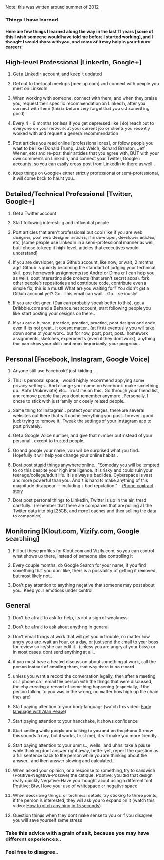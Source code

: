 Note: this was written around summer of 2012

### Things I have learned

#### Here are few things I learned along the way in the last 11 years [some of this I wish someone would have told me before I started working], and I thought I would share with you, and some of it may help in your future careers:

## High-level Professional [LinkedIn, Google+]
1. Get a LinkedIn account, and keep it updated

2. Get out to the local meetups [meetup.com] and connect with people you meet on LinkedIn

3. When working with someone, connect with them, and when they praise you, request their specific recommendation on LinkedIn, after you connect with them (this is before they forget that you did something good)

4. Every 4 - 6 months (or less if you get depressed like I do) reach out to everyone on your network at your current job or clients you recently worked with and request a general recommendation

5. Post articles you read online [professional ones], or follow people you want to be like (Donald Trump, Jack Welch, Richard Branson, Jeff Weiner, etc) and re-post their articles that you agree with, BUT with your own comments on LinkedIn, and connect your Twitter, Google+ accounts, so you can easily cross-post from LinkedIn to there as well..

6. Keep things on Google+ either strictly professional or semi-professional, it will come back to haunt you..

## Detailed/Technical Professional [Twitter, Google+]
1. Get a Twitter account

2. Start following interesting and influential people

3. Post articles that aren't professional but cool (like if you are web designer, post web designer articles, if a developer, developer articles, etc) [some people use LinkedIn in a semi-professional manner as well, but I chose to keep it high-level, articles that executives would understand]

4. If you are developer, get a Github account, like now, or wait, 2 months ago! Github is quickly becoming the standard of judging your technical skill, post homework assignments (so Andrei or Dima or I can help you as well), post interesting side projects (that aren't secret apps), fork other people's repositories and contribute code, contribute even a simple fix, this is a must!! What are you waiting for? You didn't get a Github account yet? Go.. This email can wait... Go... seriously!

5. If you are designer, (Dan can probably speak better to this), get a Dribbble.com and a Behance.net account, start following people you like, start posting your designs on there.. 

6. If you are a human, practice, practice, practice, post designs and code even if its not great.. it doesnt matter.. (at first) eventually you will take down some of your work.. but for now, post, post, post.. homework assignments, sketches, experiments (even if they dont work), anything that can show your skills and more importantly, your progress..

## Personal [Facebook, Instagram, Google Voice]
1. Anyone still use Facebook? just kidding..

2. This is personal space, I would highly recommend applying some privacy settings.. And change your name on Facebook, make something up.. Abbr (Abbreviate) etc.. Trust me on this.. Go through your friend list, and remove people that you dont remember anymore.. Personally, I chose to stick with just family or closely related people..

3. Same thing for Instagram.. protect your images, there are several websites out there that will cache everything you post.. forever.. good luck trying to remove it.. Tweak the settings of your Instagram app to post privately..

4. Get a Google Voice number, and give that number out instead of your personal.. except to trusted people..

5. Go and google your name, you will be surprised what you find.. Hopefully it will help you change your online habits..

6. Dont post stupid things anywhere online.. "Someday you will be tempted to do this despite your high intelligence. It is risky and could ruin your teenage/college/adult life. It is always a bad idea. Cyberspace is vast and more powerful than you. And it is hard to make anything of this magnitude disappear -- including a bad reputation." - [iPhone contract story](http://www.huffingtonpost.com/janell-burley-hofmann/iphone-contract-from-your-mom_b_2372493.html)

7. Dont post personal things to LinkedIn, Twitter is up in the air, tread carefully.. (remember that there are companies that are pulling all the Twitter data into big [25GB, and more] caches and then selling the data to companies)

## Monitoring [Klout.com, Vizify.com, Google searching]
1. Fill out these profiles for Klout.com and Vizify.com, so you can control what shows up there, instead of someone else controlling it

2. Every couple months, do Google Search for your name, if you find something that you dont like, there is a possibility of getting it removed, but most likely not.. 

3. Don't pay attention to anything negative that someone may post about you.. Keep your emotions under control

## General
1. Don't be afraid to ask for help, its not a sign of weakness

2. Don't be afraid to ask about anything in general

3. Don't email things at work that will get you in trouble, no matter how angry you are, wait an hour, or a day, or just send the email to your boss for review so he/she can edit it.. (unless you are angry at your boss) or in most cases, dont send anything at all..

4. if you must have a heated discussion about something at work, call the person instead of emailing them, that way there is no record

5. unless you want a record the conversation legally, then after a meeting or a phone call, email the person with the things that were discussed, thereby creating a record of something happening (especially, if the person talking to you was in the wrong, no matter how high up the chain they are)

6. Start paying attention to your body language (watch this video: [Body language with Alan Pease](https://www.youtube.com/watch?v=Aw36-ByXuMw))

7. Start paying attention to your handshake, it shows confidence

8. Start smiling while people are talking to you and on the phone (I know this sounds funny, but it works, trust me), it will make you more friendly..

9. Start paying attention to your umms.., wells.. and uhhs, take a pause while thinking dont answer right away, better yet, repeat the question as a full sentence back to the person while you are thinking about the answer.. and then answer slowing and calculated..

10. When asked your opinion, or a response to something, try to sandwich (Positive-Negative-Positive) the critique: Positive: you did that design really quickly Negative: Have you thought about using a different font Positive: Btw, I love your use of whitespace or negative space

11. When describing things, or technical details, try sticking to three points, if the person is interested, they will ask you to expand on it (watch this video: [How to pitch anything in 15 seconds](http://www.forbes.com/sites/carminegallo/2012/07/17/how-to-pitch-anything-in-15-seconds/))

12. Question things when they dont make sense to you or if you disagree, you will save yourself some stress

### Take this advice with a grain of salt, because you may have different experiences.. 
### Feel free to disagree..

